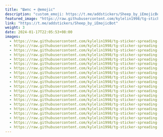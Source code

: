 ```yaml
---
title: "Шипс ➜ @emojic"
description: "custom_emoji: https://t.me/addstickers/Sheep_by_iEmojicBot"
featured_image: "https://raw.githubusercontent.com/kylelin1998/tg-sticker-spreading-worldwide-images/main/img/9c11645e-3b02-45a6-9307-3027a9249b51.jpg"
link: "https://t.me/addstickers/Sheep_by_iEmojicBot"
weight: 3
date: 2024-01-17T22:05:53+08:00
images:
  - https://raw.githubusercontent.com/kylelin1998/tg-sticker-spreading-worldwide-images/main/img/9c11645e-3b02-45a6-9307-3027a9249b51.jpg
  - https://raw.githubusercontent.com/kylelin1998/tg-sticker-spreading-worldwide-images/main/img/34090e8b-3549-4f73-91a0-5529fc2a1add.jpg
  - https://raw.githubusercontent.com/kylelin1998/tg-sticker-spreading-worldwide-images/main/img/cb341eb9-d0ee-4999-9266-82c659bf9769.jpg
  - https://raw.githubusercontent.com/kylelin1998/tg-sticker-spreading-worldwide-images/main/img/06124223-8c8e-4544-82d5-27db1b2b5174.jpg
  - https://raw.githubusercontent.com/kylelin1998/tg-sticker-spreading-worldwide-images/main/img/5d4a876c-f023-43b3-b37f-8d9666dcbc7c.jpg
  - https://raw.githubusercontent.com/kylelin1998/tg-sticker-spreading-worldwide-images/main/img/c0bd0ce8-2046-4a55-a0f1-3fcd1c8d6786.jpg
  - https://raw.githubusercontent.com/kylelin1998/tg-sticker-spreading-worldwide-images/main/img/ffd84d47-6c30-4685-9718-51bc55db8da1.jpg
  - https://raw.githubusercontent.com/kylelin1998/tg-sticker-spreading-worldwide-images/main/img/28227e19-a650-47d8-a31e-ab9a074cf44c.jpg
  - https://raw.githubusercontent.com/kylelin1998/tg-sticker-spreading-worldwide-images/main/img/8696f137-0d6e-4f6c-99e1-5260f867a893.jpg
  - https://raw.githubusercontent.com/kylelin1998/tg-sticker-spreading-worldwide-images/main/img/d40cb7be-91f9-44da-beb5-8b49eb679813.jpg
  - https://raw.githubusercontent.com/kylelin1998/tg-sticker-spreading-worldwide-images/main/img/a965e1e2-bd9f-4da5-9fc2-da864da3b150.jpg
  - https://raw.githubusercontent.com/kylelin1998/tg-sticker-spreading-worldwide-images/main/img/0e639a3f-507a-4df0-93c1-b4f54cb650a7.jpg
  - https://raw.githubusercontent.com/kylelin1998/tg-sticker-spreading-worldwide-images/main/img/9df2f2ad-55bc-4a23-bcce-3f7814dd57fb.jpg
  - https://raw.githubusercontent.com/kylelin1998/tg-sticker-spreading-worldwide-images/main/img/795445a3-6acb-4444-992e-0db18c8112a9.jpg
  - https://raw.githubusercontent.com/kylelin1998/tg-sticker-spreading-worldwide-images/main/img/6e4e8e73-6677-4d26-b957-686c5b529212.jpg
  - https://raw.githubusercontent.com/kylelin1998/tg-sticker-spreading-worldwide-images/main/img/fd59748a-b8b7-43d8-8258-67b854dedd7d.jpg
  - https://raw.githubusercontent.com/kylelin1998/tg-sticker-spreading-worldwide-images/main/img/376fc90f-b82c-4187-96ca-de6f49972d38.jpg
  - https://raw.githubusercontent.com/kylelin1998/tg-sticker-spreading-worldwide-images/main/img/604524f1-50b2-4580-9a3b-f9b7881b0147.jpg
  - https://raw.githubusercontent.com/kylelin1998/tg-sticker-spreading-worldwide-images/main/img/4444d6cb-c6a4-48e1-93e5-5de972ee5101.jpg
  - https://raw.githubusercontent.com/kylelin1998/tg-sticker-spreading-worldwide-images/main/img/fd6e9dbc-ac8a-4a05-90a7-835a18aab32e.jpg
---
```

